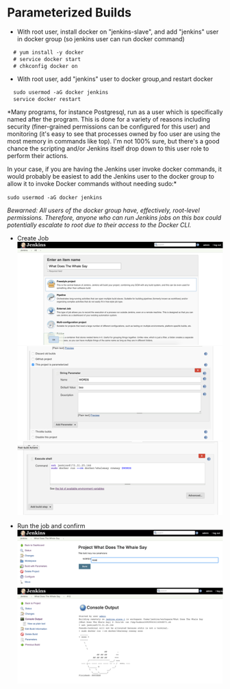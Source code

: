 # Parameterized Builds

* With root user, install docker on "jenkins-slave", and add "jenkins" user in docker group (so jenkins user can run docker command)
```
  # yum install -y docker
  # service docker start
  # chkconfig docker on
```

* With root user, add "jenkins" user to docker group,and restart docker
```
  sudo usermod -aG docker jenkins
  service docker restart
```
*Many programs, for instance Postgresql, run as a user which is specifically named after the program. This is done for a variety of reasons including security (finer-grained permissions can be configured for this user) and monitoring (it's easy to see that processes owned by foo user are using the most memory in commands like top). I'm not 100% sure, but there's a good chance the scripting and/or Jenkins itself drop down to this user role to perform their actions.

In your case, if you are having the Jenkins user invoke docker commands, it would probably be easiest to add the Jenkins user to the docker group to allow it to invoke Docker commands without needing sudo:*

`sudo usermod -aG docker jenkins`

*Bewarned: All users of the docker group have, effectively, root-level permissions. Therefore, anyone who can run Jenkins jobs on this box could potentially escalate to root due to their access to the Docker CLI.*

* Create Job
![52.png](/screenshots/52.png)
![53.png](/screenshots/53.png)
![54.png](/screenshots/54.png)

* Run the job and confirm
![55.png](/screenshots/55.png)
![56.png](/screenshots/56.png)

